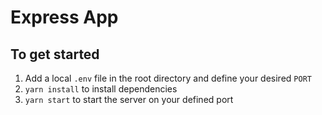 # Express App

## To get started

1. Add a local `.env` file in the root directory and define your desired `PORT`
2. `yarn install` to install dependencies
3. `yarn start` to start the server on your defined port
